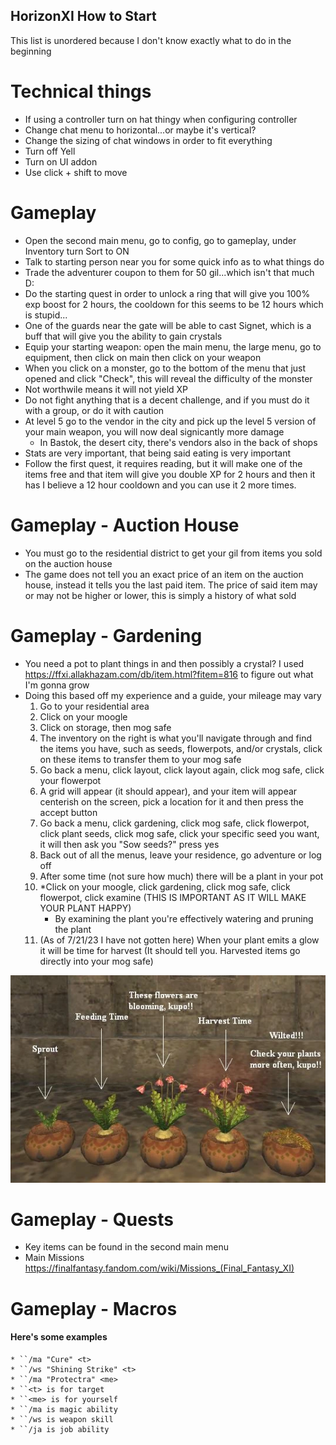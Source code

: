 ## HorizonXI How to Start

This list is unordered because I don't know exactly what to do in the beginning

# Technical things
* If using a controller turn on hat thingy when configuring controller
* Change chat menu to horizontal...or maybe it's vertical?
* Change the sizing of chat windows in order to fit everything
* Turn off Yell
* Turn on UI addon
* Use click + shift to move 

# Gameplay
* Open the second main menu, go to config, go to gameplay, under Inventory turn Sort to ON
* Talk to starting person near you for some quick info as to what things do
* Trade the adventurer coupon to them for 50 gil...which isn't that much D:
* Do the starting quest in order to unlock a ring that will give you 100% exp boost for 2 hours, the cooldown for this seems to be 12 hours which is stupid...
* One of the guards near the gate will be able to cast Signet, which is a buff that will give you the ability to gain crystals
* Equip your starting weapon: open the main menu, the large menu, go to equipment, then click on main then click on your weapon
* When you click on a monster, go to the bottom of the menu that just opened and click "Check", this will reveal the difficulty of the monster
* Not worthwile means it will not yield XP
* Do not fight anything that is a decent challenge, and if you must do it with a group, or do it with caution
* At level 5 go to the vendor in the city and pick up the level 5 version of your main weapon, you will now deal signicantly more damage
	* In Bastok, the desert city, there's vendors also in the back of shops
* Stats are very important, that being said eating is very important
* Follow the first quest, it requires reading, but it will make one of the items free and that item will give you double XP for 2 hours and then it has I believe a 12 hour cooldown and you can use it 2 more times.


# Gameplay - Auction House
* You must go to the residential district to get your gil from items you sold on the auction house
* The game does not tell you an exact price of an item on the auction house, instead it tells you the last paid item. The price of said item may or may not be higher or lower, this is simply a history of what sold


# Gameplay - Gardening
* You need a pot to plant things in and then possibly a crystal? I used https://ffxi.allakhazam.com/db/item.html?fitem=816 to figure out what I'm gonna grow
* Doing this based off my experience and a guide, your mileage may vary
	1. Go to your residential area
	2. Click on your moogle
	3. Click on storage, then mog safe
	4. The inventory on the right is what you'll navigate through and find the items you have, such as seeds, flowerpots, and/or crystals, click on these items to transfer them to your mog safe
	5. Go back a menu, click layout, click layout again, click mog safe, click your flowerpot
	6. A grid will appear (it should appear), and your item will appear centerish on the screen, pick a location for it and then press the accept button
	7. Go back a menu, click gardening, click mog safe, click flowerpot, click plant seeds, click mog safe, click your specific seed you want, it will then ask you "Sow seeds?" press yes
	8. Back out of all the menus, leave your residence, go adventure or log off
	9. After some time (not sure how much) there will be a plant in your pot
	10. *Click on your moogle, click gardening, click mog safe, click flowerpot, click examine (THIS IS IMPORTANT AS IT WILL MAKE YOUR PLANT HAPPY)
		* By examining the plant you're effectively watering and pruning the plant
	11. (As of 7/21/23 I have not gotten here) When your plant emits a glow it will be time for harvest (It should tell you. Harvested items go directly into your mog safe)
	
 ![Pasted image 20230721175858.png](https://github.com/B-Chavez/HorizonXI_HowTo/blob/master/Pasted%20image%2020230721175858.png?raw=true)


# Gameplay - Quests
* Key items can be found in the second main menu
* Main Missions https://finalfantasy.fandom.com/wiki/Missions_(Final_Fantasy_XI)

# Gameplay - Macros
#### Here's some examples
	* ``/ma "Cure" <t>
	* ``/ws "Shining Strike" <t>
	* ``/ma "Protectra" <me>
	* ``<t> is for target
	* ``<me> is for yourself
	* ``/ma is magic ability
	* ``/ws is weapon skill
	* ``/ja is job ability
